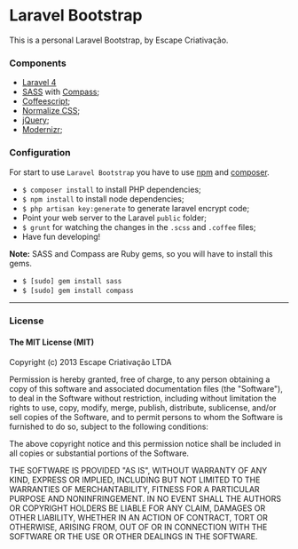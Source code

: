# Laravel Bootstrap

This is a personal Laravel Bootstrap, by Escape Criativação.

### Components

* [Laravel 4](http://laravel.com/)
* [SASS](http://sass-lang.com/) with [Compass](http://compass-style.org/);
* [Coffeescript](http://coffeescript.org/);
* [Normalize CSS](http://necolas.github.io/normalize.css/);
* [jQuery](http://jquery.com/);
* [Modernizr](http://modernizr.com/);

### Configuration

For start to use `Laravel Bootstrap` you have to use [npm](https://npmjs.org/) and [composer](http://getcomposer.org/).

- `$ composer install` to install PHP dependencies;
- `$ npm install` to install node dependencies;
- `$ php artisan key:generate` to generate laravel encrypt code;
- Point your web server to the Laravel `public` folder;
- `$ grunt` for watching the changes in the `.scss` and `.coffee` files;
- Have fun developing!

**Note:** SASS and Compass are Ruby gems, so you will have to install this gems.

* `$ [sudo] gem install sass`
* `$ [sudo] gem install compass`

***

### License

#### The MIT License (MIT)

Copyright (c) 2013 Escape Criativação LTDA

Permission is hereby granted, free of charge, to any person obtaining a copy
of this software and associated documentation files (the "Software"), to deal
in the Software without restriction, including without limitation the rights
to use, copy, modify, merge, publish, distribute, sublicense, and/or sell
copies of the Software, and to permit persons to whom the Software is
furnished to do so, subject to the following conditions:

The above copyright notice and this permission notice shall be included in
all copies or substantial portions of the Software.

THE SOFTWARE IS PROVIDED "AS IS", WITHOUT WARRANTY OF ANY KIND, EXPRESS OR
IMPLIED, INCLUDING BUT NOT LIMITED TO THE WARRANTIES OF MERCHANTABILITY,
FITNESS FOR A PARTICULAR PURPOSE AND NONINFRINGEMENT. IN NO EVENT SHALL THE
AUTHORS OR COPYRIGHT HOLDERS BE LIABLE FOR ANY CLAIM, DAMAGES OR OTHER
LIABILITY, WHETHER IN AN ACTION OF CONTRACT, TORT OR OTHERWISE, ARISING FROM,
OUT OF OR IN CONNECTION WITH THE SOFTWARE OR THE USE OR OTHER DEALINGS IN
THE SOFTWARE.